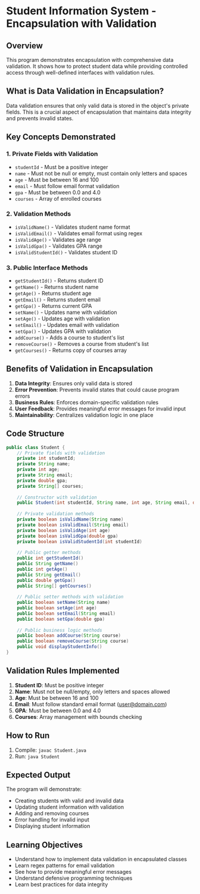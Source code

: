 # Student Information System - Encapsulation with Validation

## Overview
This program demonstrates encapsulation with comprehensive data validation. It shows how to protect student data while providing controlled access through well-defined interfaces with validation rules.

## What is Data Validation in Encapsulation?
Data validation ensures that only valid data is stored in the object's private fields. This is a crucial aspect of encapsulation that maintains data integrity and prevents invalid states.

## Key Concepts Demonstrated

### 1. Private Fields with Validation
- `studentId` - Must be a positive integer
- `name` - Must not be null or empty, must contain only letters and spaces
- `age` - Must be between 16 and 100
- `email` - Must follow email format validation
- `gpa` - Must be between 0.0 and 4.0
- `courses` - Array of enrolled courses

### 2. Validation Methods
- `isValidName()` - Validates student name format
- `isValidEmail()` - Validates email format using regex
- `isValidAge()` - Validates age range
- `isValidGpa()` - Validates GPA range
- `isValidStudentId()` - Validates student ID

### 3. Public Interface Methods
- `getStudentId()` - Returns student ID
- `getName()` - Returns student name
- `getAge()` - Returns student age
- `getEmail()` - Returns student email
- `getGpa()` - Returns current GPA
- `setName()` - Updates name with validation
- `setAge()` - Updates age with validation
- `setEmail()` - Updates email with validation
- `setGpa()` - Updates GPA with validation
- `addCourse()` - Adds a course to student's list
- `removeCourse()` - Removes a course from student's list
- `getCourses()` - Returns copy of courses array

## Benefits of Validation in Encapsulation

1. **Data Integrity**: Ensures only valid data is stored
2. **Error Prevention**: Prevents invalid states that could cause program errors
3. **Business Rules**: Enforces domain-specific validation rules
4. **User Feedback**: Provides meaningful error messages for invalid input
5. **Maintainability**: Centralizes validation logic in one place

## Code Structure

```java
public class Student {
    // Private fields with validation
    private int studentId;
    private String name;
    private int age;
    private String email;
    private double gpa;
    private String[] courses;
    
    // Constructor with validation
    public Student(int studentId, String name, int age, String email, double gpa)
    
    // Private validation methods
    private boolean isValidName(String name)
    private boolean isValidEmail(String email)
    private boolean isValidAge(int age)
    private boolean isValidGpa(double gpa)
    private boolean isValidStudentId(int studentId)
    
    // Public getter methods
    public int getStudentId()
    public String getName()
    public int getAge()
    public String getEmail()
    public double getGpa()
    public String[] getCourses()
    
    // Public setter methods with validation
    public boolean setName(String name)
    public boolean setAge(int age)
    public boolean setEmail(String email)
    public boolean setGpa(double gpa)
    
    // Public business logic methods
    public boolean addCourse(String course)
    public boolean removeCourse(String course)
    public void displayStudentInfo()
}
```

## Validation Rules Implemented

1. **Student ID**: Must be positive integer
2. **Name**: Must not be null/empty, only letters and spaces allowed
3. **Age**: Must be between 16 and 100
4. **Email**: Must follow standard email format (user@domain.com)
5. **GPA**: Must be between 0.0 and 4.0
6. **Courses**: Array management with bounds checking

## How to Run
1. Compile: `javac Student.java`
2. Run: `java Student`

## Expected Output
The program will demonstrate:
- Creating students with valid and invalid data
- Updating student information with validation
- Adding and removing courses
- Error handling for invalid input
- Displaying student information

## Learning Objectives
- Understand how to implement data validation in encapsulated classes
- Learn regex patterns for email validation
- See how to provide meaningful error messages
- Understand defensive programming techniques
- Learn best practices for data integrity 
